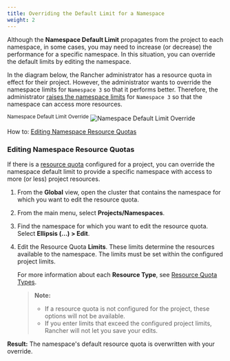 ```yaml
---
title: Overriding the Default Limit for a Namespace
weight: 2
---
```


Although the **Namespace Default Limit** propagates from the project to each namespace, in some cases, you may need to increase (or decrease) the performance for a specific namespace. In this situation, you can override the default limits by editing the namespace.

In the diagram below, the Rancher administrator has a resource quota in effect for their project. However, the administrator wants to override the namespace limits for `Namespace 3` so that it performs better. Therefore, the administrator [raises the namespace limits]({{<baseurl>}}/rancher/v2.x/en/k8s-in-rancher/projects-and-namespaces/#editing-namespace-resource-quotas) for `Namespace 3` so that the namespace can access more resources.

<sup>Namespace Default Limit Override</sup>
![Namespace Default Limit Override]({{<baseurl>}}/img/rancher/rancher-resource-quota-override.svg)

How to: [Editing Namespace Resource Quotas]({{<baseurl>}}/rancher/v2.x/en/k8s-in-rancher/projects-and-namespaces/#editing-namespace-resource-quotas)

### Editing Namespace Resource Quotas

If there is a [resource quota]({{<baseurl>}}/rancher/v2.x/en/k8s-in-rancher/projects-and-namespaces/resource-quotas) configured for a project, you can override the namespace default limit to provide a specific namespace with access to more (or less) project resources.

1. From the **Global** view, open the cluster that contains the namespace for which you want to edit the resource quota.

1. From the main menu, select **Projects/Namespaces**.

1. Find the namespace for which you want to edit the resource quota. Select **Ellipsis (...) > Edit**.

1. Edit the Resource Quota **Limits**.  These limits determine the resources available to the namespace. The limits must be set within the configured project limits.

    For more information about each **Resource Type**, see [Resource Quota Types]({{<baseurl>}}/rancher/v2.x/en/k8s-in-rancher/projects-and-namespaces/resource-quotas/#resource-quota-types).

    >**Note:**
    >
    >- If a resource quota is not configured for the project, these options will not be available.
    >- If you enter limits that exceed the configured project limits, Rancher will not let you save your edits.

**Result:** The namespace's default resource quota is overwritten with your override.